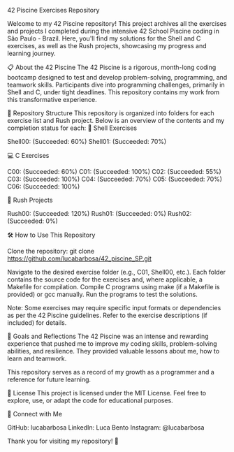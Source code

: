 42 Piscine Exercises Repository

Welcome to my 42 Piscine repository! This project archives all the exercises and projects I completed during the intensive 42 School Piscine coding in São Paulo - Brazil.
Here, you'll find my solutions for the Shell and C exercises, as well as the Rush projects, showcasing my progress and learning journey.

📋 About the 42 Piscine
The 42 Piscine is a rigorous, month-long coding bootcamp designed to test and develop problem-solving, programming, and teamwork skills. Participants dive into programming challenges,
primarily in Shell and C, under tight deadlines. This repository contains my work from this transformative experience.

📂 Repository Structure
This repository is organized into folders for each exercise list and Rush project. Below is an overview of the contents and my completion status for each:
🐚 Shell Exercises

Shell00: (Succeeded: 60%)
Shell01: (Succeeded: 70%)

💻 C Exercises

C00: (Succeeded: 60%)
C01: (Succeeded: 100%)
C02: (Succeeded: 55%)
C03: (Succeeded: 100%)
C04: (Succeeded: 70%)
C05: (Succeeded: 70%)
C06: (Succeeded: 100%)

🚀 Rush Projects

Rush00: (Succeeded: 120%)
Rush01: (Succeeded: 0%)
Rush02: (Succeeded: 0%)


🛠️ How to Use This Repository

Clone the repository:  git clone https://github.com/lucabarbosa/42_piscine_SP.git


Navigate to the desired exercise folder (e.g., C01, Shell00, etc.).
Each folder contains the source code for the exercises and, where applicable, a Makefile for compilation.
Compile C programs using make (if a Makefile is provided) or gcc manually.
Run the programs to test the solutions.


Note: Some exercises may require specific input formats or dependencies as per the 42 Piscine guidelines. Refer to the exercise descriptions (if included) for details.


🎯 Goals and Reflections
The 42 Piscine was an intense and rewarding experience that pushed me to improve my coding skills, problem-solving abilities, and resilience. They provided valuable
lessons about me, how to learn and teamwork.

This repository serves as a record of my growth as a programmer and a reference for future learning.

📜 License
This project is licensed under the MIT License. Feel free to explore, use, or adapt the code for educational purposes.

🤝 Connect with Me

GitHub: lucabarbosa
LinkedIn: Luca Bento
Instagram: @lucabarbosa

Thank you for visiting my repository! 🚀

